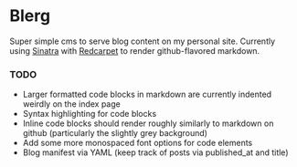 # Blerg

Super simple cms to serve blog content on my personal site.  Currently using
[Sinatra](https://github.com/sinatra/sinatra) with [Redcarpet](https://github.com/vmg/redcarpet)
to render github-flavored markdown.

### TODO

- Larger formatted code blocks in markdown are currently indented weirdly on the index page
- Syntax highlighting for code blocks
- Inline code blocks should render roughly similarly to markdown on github (particularly
the slightly grey background)
- Add some more monospaced font options for code elements
- Blog manifest via YAML (keep track of posts via published_at and title)

